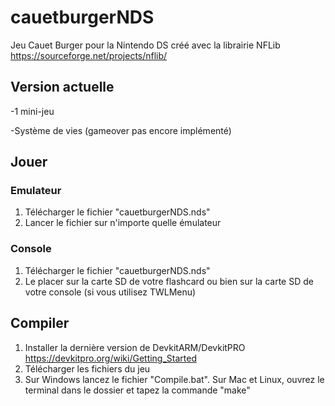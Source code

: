# cauetburgerNDS
Jeu Cauet Burger pour la Nintendo DS créé avec la librairie NFLib
https://sourceforge.net/projects/nflib/
## Version actuelle
-1 mini-jeu

-Système de vies (gameover pas encore implémenté)

## Jouer
### Emulateur
1. Télécharger le fichier "cauetburgerNDS.nds"
2. Lancer le fichier sur n'importe quelle émulateur
### Console
1. Télécharger le fichier "cauetburgerNDS.nds"
2. Le placer sur la carte SD de votre flashcard ou bien sur la carte SD de votre console (si vous utilisez TWLMenu)
## Compiler
1. Installer la dernière version de DevkitARM/DevkitPRO https://devkitpro.org/wiki/Getting_Started
2. Télécharger les fichiers du jeu
3. Sur Windows lancez le fichier "Compile.bat". Sur Mac et Linux, ouvrez le terminal dans le dossier et tapez la commande "make"
